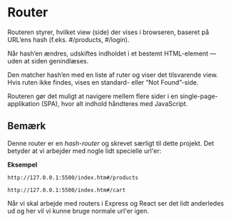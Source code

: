 # Router
Routeren styrer, hvilket view (side) der vises i browseren, baseret på URL’ens hash (f.eks. #/products, #/login).

Når hash’en ændres, udskiftes indholdet i et bestemt HTML-element — uden at siden genindlæses.

Den matcher hash’en med en liste af ruter og viser det tilsvarende view.
Hvis ruten ikke findes, vises en standard- eller “Not Found”-side.

Routeren gør det muligt at navigere mellem flere sider i en single-page-applikation (SPA), hvor alt indhold håndteres med JavaScript.

## Bemærk
Denne router er en *hash-router* og skrevet særligt til dette projekt. Det betyder at vi arbejder med nogle lidt specielle url'er:

**Eksempel**
```
http://127.0.0.1:5500/index.htm#/products

http://127.0.0.1:5500/index.htm#/cart
```
Når vi skal arbejde med routers i Express og React ser det lidt anderledes ud og her vil vi kunne bruge normale url'er igen.